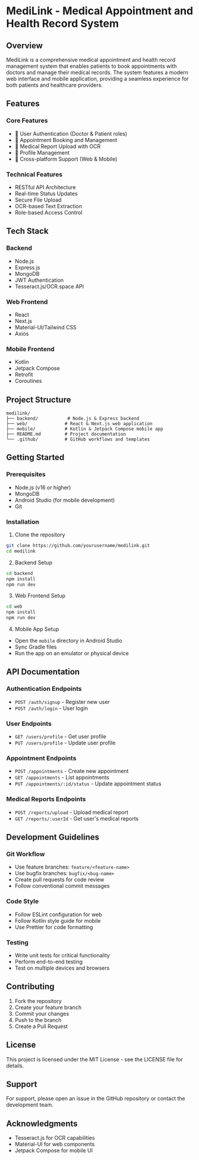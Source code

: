 # MediLink - Medical Appointment and Health Record System

## Overview
MediLink is a comprehensive medical appointment and health record management system that enables patients to book appointments with doctors and manage their medical records. The system features a modern web interface and mobile application, providing a seamless experience for both patients and healthcare providers.

## Features

### Core Features
- 🔐 User Authentication (Doctor & Patient roles)
- 📅 Appointment Booking and Management
- 📄 Medical Report Upload with OCR
- 👤 Profile Management
- 📱 Cross-platform Support (Web & Mobile)

### Technical Features
- RESTful API Architecture
- Real-time Status Updates
- Secure File Upload
- OCR-based Text Extraction
- Role-based Access Control

## Tech Stack

### Backend
- Node.js
- Express.js
- MongoDB
- JWT Authentication
- Tesseract.js/OCR.space API

### Web Frontend
- React
- Next.js
- Material-UI/Tailwind CSS
- Axios

### Mobile Frontend
- Kotlin
- Jetpack Compose
- Retrofit
- Coroutines

## Project Structure
```
medilink/
├── backend/           # Node.js & Express backend
├── web/              # React & Next.js web application
├── mobile/           # Kotlin & Jetpack Compose mobile app
├── README.md         # Project documentation
└── .github/          # GitHub workflows and templates
```

## Getting Started

### Prerequisites
- Node.js (v16 or higher)
- MongoDB
- Android Studio (for mobile development)
- Git

### Installation

1. Clone the repository
```bash
git clone https://github.com/yourusername/medilink.git
cd medilink
```

2. Backend Setup
```bash
cd backend
npm install
npm run dev
```

3. Web Frontend Setup
```bash
cd web
npm install
npm run dev
```

4. Mobile App Setup
- Open the `mobile` directory in Android Studio
- Sync Gradle files
- Run the app on an emulator or physical device

## API Documentation

### Authentication Endpoints
- `POST /auth/signup` - Register new user
- `POST /auth/login` - User login

### User Endpoints
- `GET /users/profile` - Get user profile
- `PUT /users/profile` - Update user profile

### Appointment Endpoints
- `POST /appointments` - Create new appointment
- `GET /appointments` - List appointments
- `PUT /appointments/:id/status` - Update appointment status

### Medical Reports Endpoints
- `POST /reports/upload` - Upload medical report
- `GET /reports/:userId` - Get user's medical reports

## Development Guidelines

### Git Workflow
- Use feature branches: `feature/<feature-name>`
- Use bugfix branches: `bugfix/<bug-name>`
- Create pull requests for code review
- Follow conventional commit messages

### Code Style
- Follow ESLint configuration for web
- Follow Kotlin style guide for mobile
- Use Prettier for code formatting

### Testing
- Write unit tests for critical functionality
- Perform end-to-end testing
- Test on multiple devices and browsers

## Contributing
1. Fork the repository
2. Create your feature branch
3. Commit your changes
4. Push to the branch
5. Create a Pull Request

## License
This project is licensed under the MIT License - see the LICENSE file for details.

## Support
For support, please open an issue in the GitHub repository or contact the development team.

## Acknowledgments
- Tesseract.js for OCR capabilities
- Material-UI for web components
- Jetpack Compose for mobile UI 